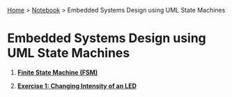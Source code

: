 <a href="../../">Home</a> > <a href="../notebook">Notebook</a> > Embedded Systems Design using UML State Machines

# Embedded Systems Design using UML State Machines



1. **<a href="./finite-state-machine">Finite State Machine (FSM)</a>**

1. **<a href="./exercise-1-chainging-intensity-of-an-led">Exercise 1: Changing Intensity of an LED</a>**

   

